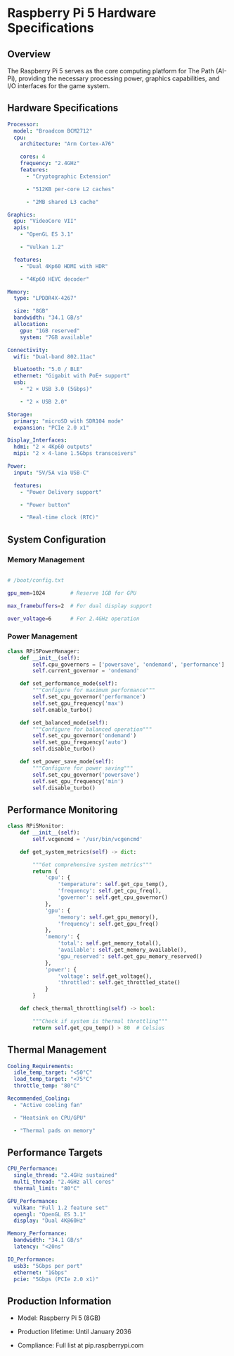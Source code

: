 # Raspberry Pi 5 Hardware Specifications

## Overview

The Raspberry Pi 5 serves as the core computing platform for The Path (AI-Pi), providing the necessary processing power, graphics capabilities, and I/O interfaces for the game system.

## Hardware Specifications

```yaml
Processor:
  model: "Broadcom BCM2712"
  cpu:
    architecture: "Arm Cortex-A76"

    cores: 4
    frequency: "2.4GHz"
    features:
      - "Cryptographic Extension"

      - "512KB per-core L2 caches"

      - "2MB shared L3 cache"

Graphics:
  gpu: "VideoCore VII"
  apis:
    - "OpenGL ES 3.1"

    - "Vulkan 1.2"

  features:
    - "Dual 4Kp60 HDMI with HDR"

    - "4Kp60 HEVC decoder"

Memory:
  type: "LPDDR4X-4267"

  size: "8GB"
  bandwidth: "34.1 GB/s"
  allocation:
    gpu: "1GB reserved"
    system: "7GB available"

Connectivity:
  wifi: "Dual-band 802.11ac"

  bluetooth: "5.0 / BLE"
  ethernet: "Gigabit with PoE+ support"
  usb:
    - "2 × USB 3.0 (5Gbps)"

    - "2 × USB 2.0"

Storage:
  primary: "microSD with SDR104 mode"
  expansion: "PCIe 2.0 x1"

Display_Interfaces:
  hdmi: "2 × 4Kp60 outputs"
  mipi: "2 × 4-lane 1.5Gbps transceivers"

Power:
  input: "5V/5A via USB-C"

  features:
    - "Power Delivery support"

    - "Power button"

    - "Real-time clock (RTC)"

```

## System Configuration

### Memory Management

```bash

# /boot/config.txt

gpu_mem=1024        # Reserve 1GB for GPU

max_framebuffers=2  # For dual display support

over_voltage=6      # For 2.4GHz operation

```

### Power Management

```python
class RPi5PowerManager:
    def __init__(self):
        self.cpu_governors = ['powersave', 'ondemand', 'performance']
        self.current_governor = 'ondemand'

    def set_performance_mode(self):
        """Configure for maximum performance"""
        self.set_cpu_governor('performance')
        self.set_gpu_frequency('max')
        self.enable_turbo()

    def set_balanced_mode(self):
        """Configure for balanced operation"""
        self.set_cpu_governor('ondemand')
        self.set_gpu_frequency('auto')
        self.disable_turbo()

    def set_power_save_mode(self):
        """Configure for power saving"""
        self.set_cpu_governor('powersave')
        self.set_gpu_frequency('min')
        self.disable_turbo()

```

## Performance Monitoring

```python
class RPi5Monitor:
    def __init__(self):
        self.vcgencmd = '/usr/bin/vcgencmd'

    def get_system_metrics(self) -> dict:

        """Get comprehensive system metrics"""
        return {
            'cpu': {
                'temperature': self.get_cpu_temp(),
                'frequency': self.get_cpu_freq(),
                'governor': self.get_cpu_governor()
            },
            'gpu': {
                'memory': self.get_gpu_memory(),
                'frequency': self.get_gpu_freq()
            },
            'memory': {
                'total': self.get_memory_total(),
                'available': self.get_memory_available(),
                'gpu_reserved': self.get_gpu_memory_reserved()
            },
            'power': {
                'voltage': self.get_voltage(),
                'throttled': self.get_throttled_state()
            }
        }

    def check_thermal_throttling(self) -> bool:

        """Check if system is thermal throttling"""
        return self.get_cpu_temp() > 80  # Celsius

```

## Thermal Management

```yaml
Cooling_Requirements:
  idle_temp_target: "<50°C"
  load_temp_target: "<75°C"
  throttle_temp: "80°C"

Recommended_Cooling:
  - "Active cooling fan"

  - "Heatsink on CPU/GPU"

  - "Thermal pads on memory"

```

## Performance Targets

```yaml
CPU_Performance:
  single_thread: "2.4GHz sustained"
  multi_thread: "2.4GHz all cores"
  thermal_limit: "80°C"

GPU_Performance:
  vulkan: "Full 1.2 feature set"
  opengl: "OpenGL ES 3.1"
  display: "Dual 4K@60Hz"

Memory_Performance:
  bandwidth: "34.1 GB/s"
  latency: "<20ns"

IO_Performance:
  usb3: "5Gbps per port"
  ethernet: "1Gbps"
  pcie: "5Gbps (PCIe 2.0 x1)"

```

## Production Information

- Model: Raspberry Pi 5 (8GB)

- Production lifetime: Until January 2036

- Compliance: Full list at pip.raspberrypi.com
